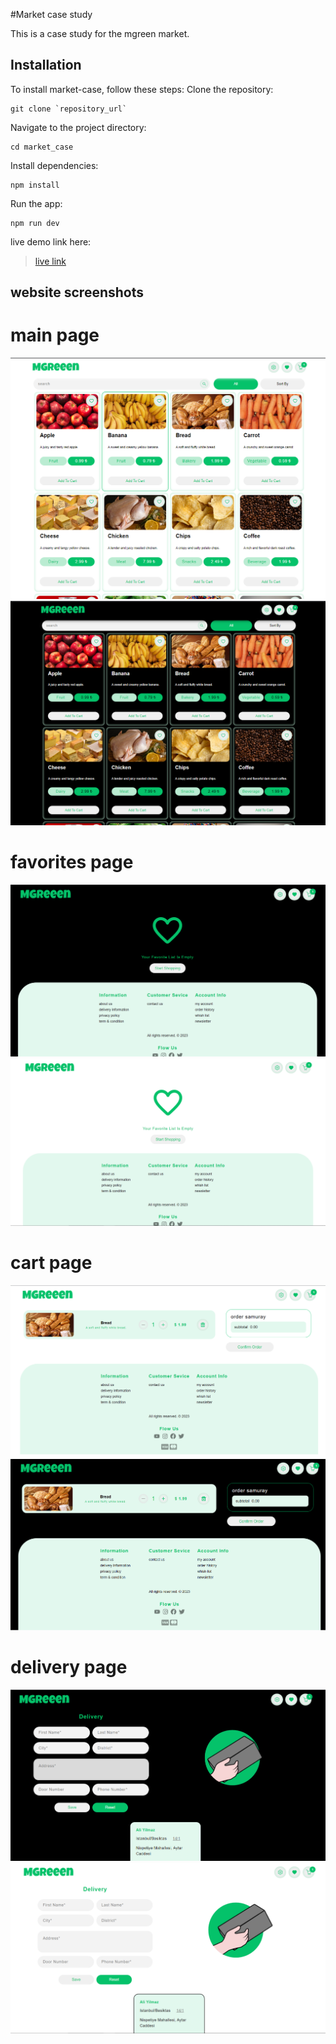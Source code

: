 #Market case study

This is a case study for the mgreen market.

## Installation

To install market-case, follow these steps:
Clone the repository:

```
git clone `repository_url`
```

Navigate to the project directory:

```
cd market_case
```

Install dependencies:

```
npm install
```

Run the app:

```
npm run dev
```

live demo link here:
> [live link](https://market-green-case.netlify.app/)

## website screenshots

# main page
![img_1.png](src/assets/images/docs/png/img_1.png)
![img_2.png](src/assets/images/docs/png/img_2.png)

# favorites page
![img_3.png](src/assets/images/docs/png/img_3.png)
![img_4.png](src/assets/images/docs/png/img_4.png)

# cart page
![img_5.png](src/assets/images/docs/png/img_5.png)
![img_6.png](src/assets/images/docs/png/img_6.png)

# delivery page
![img_7.png](src/assets/images/docs/png/img_7.png)
![img_8.png](src/assets/images/docs/png/img_8.png)
